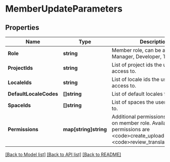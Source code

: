 # MemberUpdateParameters

## Properties

Name | Type | Description | Notes
------------ | ------------- | ------------- | -------------
**Role** | **string** | Member role, can be any of of Manager, Developer, Translator | [optional] 
**ProjectIds** | **string** | List of project ids the user has access to.  | [optional] 
**LocaleIds** | **string** | List of locale ids the user has access to. | [optional] 
**DefaultLocaleCodes** | **[]string** | List of default locales for the user. | [optional] 
**SpaceIds** | **[]string** | List of spaces the user is assigned to. | [optional] 
**Permissions** | **map[string]string** | Additional permissions depending on member role. Available permissions are &lt;code&gt;create_upload&lt;/code&gt; and &lt;code&gt;review_translations&lt;/code&gt; | [optional] 

[[Back to Model list]](../README.md#documentation-for-models) [[Back to API list]](../README.md#documentation-for-api-endpoints) [[Back to README]](../README.md)


